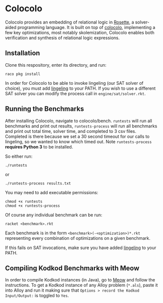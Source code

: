 # Colocolo

Colocolo provides an embedding of relational logic in 
[Rosette](https://emina.github.io/rosette), a solver-aided programming language. It is built on top of [colocolo](r), implementing a few key optimizations, most notably skolemization, Colocolo enables both verification
and synthesis of relational logic expressions.

## Installation

Clone this respository, enter its directory, and run:

    raco pkg install

In order for Colocolo to be able to invoke lingeling (our SAT solver of choice), you must add [lingeling](https://github.com/arminbiere/lingeling) to your PATH. If you wish to use a different SAT solver you can modify the process call in `engine/sat/solver.rkt`.

## Running the Benchmarks

After installing Colocolo, navigate to colocolo/bench. `runtests` will run all benchmarks and print out results, `runtests-process` will run all benchmarks and print out total time, solver time, and completed to 3 csv files. Completed is there because we set a 30 second timeout for our calls to lingeling, so we wanted to know which timed out. Note `runtests-process` **requires Python 3** to be installed.

So either run:

    ./runtests
or

    ./runtests-process results.txt

You may need to add executable permissions:

    chmod +x runtests
    chmod +x runtests-process
Of course any individual benchmark can be run:

    racket <benchmark>.rkt

Each benchmark is in the form `<benchmark>(-<optimization>)*.rkt` representing every combination of optimizations on a given benchmark.

If this fails on SAT invocations, make sure you have added [lingeling](https://github.com/arminbiere/lingeling) to your PATH.

## Compiling Kodkod Benchmarks with Meow

In order to compile Kodkod instances (in Java), go to [Meow](https://github.com/altanh/meow) and follow the instructions. To get a Kodkod instance of any Alloy problem (`*.als`), paste it into Alloy and run it making sure that `Options > record the Kodkod Input/Output:` is toggled to `Yes`.


    

